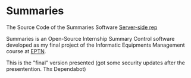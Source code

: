 # Summaries
The Source Code of the Summaries Software
[Server-side rep](https://github.com/JoaoRodrigoGoncalves/SummariesAPI)

Summaries is an Open-Source Internship Summary Control software developed as my final project of the Informatic Equipments Management course at [EPTN](https://eptn.pt).

This is the "final" version presented (got some security updates after the presentention. Thx Dependabot)
